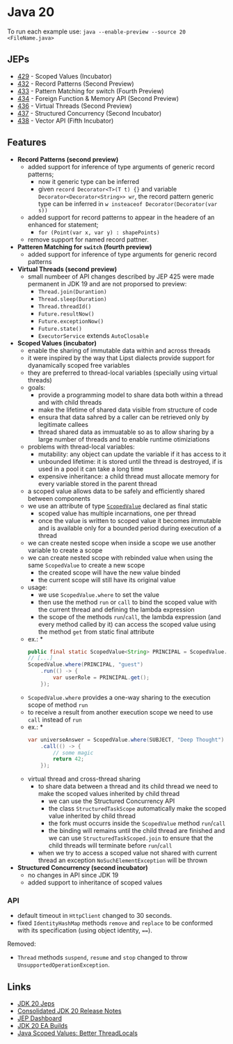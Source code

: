 # Java 20

To run each example use: `java --enable-preview --source 20 <FileName.java>`

## JEPs

* [429](https://openjdk.java.net/jeps/429) - Scoped Values (Incubator)
* [432](https://openjdk.java.net/jeps/432) - Record Patterns (Second Preview)
* [433](https://openjdk.java.net/jeps/433) - Pattern Matching for switch (Fourth Preview)
* [434](https://openjdk.java.net/jeps/434) - Foreign Function & Memory API (Second Preview)
* [436](https://openjdk.java.net/jeps/436) - Virtual Threads (Second Preview)
* [437](https://openjdk.java.net/jeps/437) - Structured Concurrency (Second Incubator)
* [438](https://openjdk.java.net/jeps/438) - Vector API (Fifth Incubator)

## Features

* **Record Patterns (second preview)**
  * added support for inference of type arguments of generic record patterns;
    * now it generic type can be inferred
    * given `record Decorator<T>(T t) {}` and variable `Decorator<Decorator<String>> wr`, the record pattern generic type can be inferred in `w insteaceof Decorator(Decorator(var s))`
  * added support for record patterns to appear in the headere of an enhanced for statement;
    * `for (Point(var x, var y) : shapePoints)`
  * remove support for named record pattner.
* **Patteren Matching for `switch` (fourth preview)**
  * added support for inference of type arguments for generic record patterns
* **Virtual Threads (second preview)**
  * small numbeer of API changes described by JEP 425 were made permanent in JDK 19 and are not proporsed to preview:
    * `Thread.join(Durantion)`
    * `Thread.sleep(Duration)`
    * `Thread.threadId()`
    * `Future.resultNow()`
    * `Future.exceptionNow()`
    * `Future.state()`
    * `ExecutorService` extends `AutoClosable`
* **Scoped Values (incubator)**
  * enable the sharing of immutable data within and across threads
  * it were inspired by the way that Lipst dialects provide support for dyanamically scoped free variables
  * they are preferred to thread-local variables (specially using virtual threads)
  * goals:
    * provide a programming model to share data both within a thread and with child threads
    * make the lifetime of shared data visible from structure of code
    * ensura that data sahred by a caller can be retrieved only by legitimate callees
    * thread shared data as immuatable so as to allow sharing by a large number of threads and to enable runtime otimiziations
  * problems with thread-local variables:
    * mutability: any object can update the variable if it has access to it
    * unbounded lifetime: it is stored until the thread is destroyed, if is used in a pool it can take a long time
    * expensive inheritance: a child thread must allocate memory for every variable stored in the parent thread
  * a scoped value allows data to be safely and efficiently shared between components
  * we use an attribute of type [`ScopedValue`](https://download.java.net/java/early_access/loom/docs/api/jdk.incubator.concurrent/jdk/incubator/concurrent/ScopedValue.html) declared as final static
    * scoped value has multiple incarnations, one per thread
    * once the value is written to scoped value it becomes immutable and is available only for a bounded period during execution of a thread
  * we can create nested scope when inside a scope we use another variable to create a scope
  * we can create nested scope with rebinded value when using the same `ScopedValue` to create a new scope
    * the created scope will have the new value binded
    * the current scope will still have its original value
  * usage:
    * we use `ScopedValue.where` to set the value
    * then use the method `run` or `call` to bind the scoped value with the current thread and defining the lambda expression
    * the scope of the methods `run`/`call`, the lambda expression (and every method called by it) can access the scoped value using the method `get` from static final attribute
  * ex.:
    *
    ```java
    public final static ScopedValue<String> PRINCIPAL = ScopedValue.newInstance();
    // [...]
    ScopedValue.where(PRINCIPAL, "guest")
    	.run(() -> {
    		var userRole = PRINCIPAL.get();
    	});
    ```
  * `ScopedValue.where` provides a one-way sharing to the execution scope of method `run`
  * to receive a result from another execution scope we need to use `call` instead of `run`
  * ex.:
    *
    ```java
    var universeAnswer = ScopedValue.where(SUBJECT, "Deep Thought")
    	.call(() -> {
    		// some magic
    		return 42;
    	});
    ```
   * virtual thread and cross-thread sharing
     * to share data between a thread and its child thread we need to make the scoped values inherited by child thread
       * we can use the Structured Concurrency API
       * the class `StructuredTaskScope` automatically make the scoped value inherited by child thread
       * the fork must occurrs inside the `ScopedValue` method `run`/`call`
       * the binding will remains until the child thread are finished and we can use `StructuredTaskScoped.join` to ensure
       that the child threads will terminate before `run`/`call`
     * when we try to access a scoped value not shared with current thread an exception `NoSuchElementException` will be thrown
* **Structured Concurrency (second incubator)**
  * no changes in API since JDK 19
  * added support to inheritance of scoped values

### API

* default timeout in `HttpClient` changed to 30 seconds.
* fixed `IdentityHashMap` methods `remove` and `replace` to be conformed with its specification (using object identity, `==`).

Removed:

* `Thread` methods `suspend`, `resume` and `stop` changed to throw `UnsupportedOperationException`.

## Links

* [JDK 20 Jeps](https://openjdk.java.net/projects/jdk/20/)
* [Consolidated JDK 20 Release Notes](https://www.oracle.com/java/technologies/javase/20all-relnotes.html)
* [JEP Dashboard](https://bugs.openjdk.org/secure/Dashboard.jspa?selectPageId=21004)
* [JDK 20 EA Builds](https://jdk.java.net/20/)
* [Java Scoped Values: Better ThreadLocals](https://realjenius.com/2023/11/10/scoped-values/)

